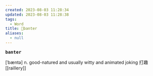 ```yaml
---
created: 2023-08-03 11:28:34
updated: 2023-08-03 11:28:38
tags:
  - Word
title: 📖banter
aliases:
  - null
---
```


<pre><strong>banter</strong></pre>
[ˈbæntə]
n. good-natured and usually witty and animated joking 打趣
[[raillery]]
